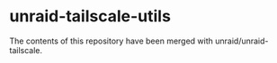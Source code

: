 # unraid-tailscale-utils

The contents of this repository have been merged with unraid/unraid-tailscale.